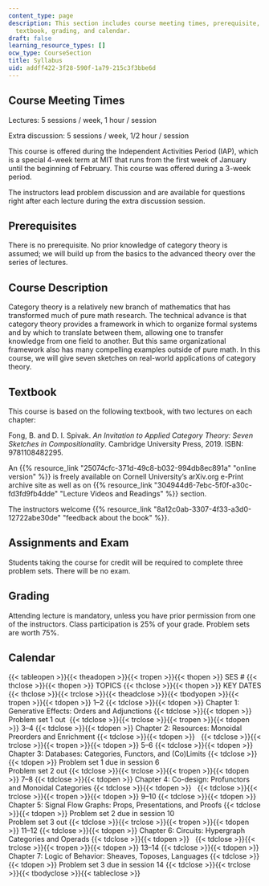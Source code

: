 ```yaml
---
content_type: page
description: This section includes course meeting times, prerequisite, course description,
  textbook, grading, and calendar.
draft: false
learning_resource_types: []
ocw_type: CourseSection
title: Syllabus
uid: addff422-3f28-590f-1a79-215c3f3bbe6d
---
```

## Course Meeting Times

Lectures: 5 sessions / week, 1 hour / session

Extra discussion: 5 sessions / week, 1/2 hour / session

This course is offered during the Independent Activities Period (IAP), which is a special 4-week term at MIT that runs from the first week of January until the beginning of February. This course was offered during a 3-week period.

The instructors lead problem discussion and are available for questions right after each lecture during the extra discussion session.

## Prerequisites

There is no prerequisite. No prior knowledge of category theory is assumed; we will build up from the basics to the advanced theory over the series of lectures.

## Course Description

Category theory is a relatively new branch of mathematics that has transformed much of pure math research. The technical advance is that category theory provides a framework in which to organize formal systems and by which to translate between them, allowing one to transfer knowledge from one field to another. But this same organizational framework also has many compelling examples outside of pure math. In this course, we will give seven sketches on real-world applications of category theory.

## Textbook

This course is based on the following textbook, with two lectures on each chapter:

Fong, B. and D. I. Spivak. *An Invitation to Applied Category Theory: Seven Sketches in Compositionality*. Cambridge University Press, 2019. ISBN: 9781108482295.

An {{% resource_link "25074cfc-371d-49c8-b032-994db8ec891a" "online version" %}} is freely available on Cornell University’s arXiv.org e-Print archive site as well as on {{% resource_link "304944d6-7ebc-5f0f-a30c-fd3fd9fb4dde" "Lecture Videos and Readings" %}} section.

The instructors welcome {{% resource_link "8a12c0ab-3307-4f33-a3d0-12722abe30de" "feedback about the book" %}}. 

## Assignments and Exam

Students taking the course for credit will be required to complete three problem sets. There will be no exam.

## Grading

Attending lecture is mandatory, unless you have prior permission from one of the instructors. Class participation is 25% of your grade. Problem sets are worth 75%.

## Calendar

{{< tableopen >}}{{< theadopen >}}{{< tropen >}}{{< thopen >}}
SES #
{{< thclose >}}{{< thopen >}}
TOPICS
{{< thclose >}}{{< thopen >}}
KEY DATES
{{< thclose >}}{{< trclose >}}{{< theadclose >}}{{< tbodyopen >}}{{< tropen >}}{{< tdopen >}}
1–2
{{< tdclose >}}{{< tdopen >}}
Chapter 1: Generative Effects: Orders and Adjunctions
{{< tdclose >}}{{< tdopen >}}
Problem set 1 out 
{{< tdclose >}}{{< trclose >}}{{< tropen >}}{{< tdopen >}}
3–4
{{< tdclose >}}{{< tdopen >}}
Chapter 2: Resources: Monoidal Preorders and Enrichment
{{< tdclose >}}{{< tdopen >}}
 
{{< tdclose >}}{{< trclose >}}{{< tropen >}}{{< tdopen >}}
5–6
{{< tdclose >}}{{< tdopen >}}
Chapter 3: Databases: Categories, Functors, and (Co)Limits
{{< tdclose >}}{{< tdopen >}}
Problem set 1 due in session 6   
Problem set 2 out
{{< tdclose >}}{{< trclose >}}{{< tropen >}}{{< tdopen >}}
7–8
{{< tdclose >}}{{< tdopen >}}
Chapter 4: Co-design: Profunctors and Monoidal Categories
{{< tdclose >}}{{< tdopen >}}
 
{{< tdclose >}}{{< trclose >}}{{< tropen >}}{{< tdopen >}}
9–10
{{< tdclose >}}{{< tdopen >}}
Chapter 5: Signal Flow Graphs: Props, Presentations, and Proofs
{{< tdclose >}}{{< tdopen >}}
Problem set 2 due in session 10   
Problem set 3 out
{{< tdclose >}}{{< trclose >}}{{< tropen >}}{{< tdopen >}}
11–12
{{< tdclose >}}{{< tdopen >}}
Chapter 6: Circuits: Hypergraph Categories and Operads
{{< tdclose >}}{{< tdopen >}}
 
{{< tdclose >}}{{< trclose >}}{{< tropen >}}{{< tdopen >}}
13–14
{{< tdclose >}}{{< tdopen >}}
Chapter 7: Logic of Behavior: Sheaves, Toposes, Languages
{{< tdclose >}}{{< tdopen >}}
Problem set 3 due in session 14
{{< tdclose >}}{{< trclose >}}{{< tbodyclose >}}{{< tableclose >}}